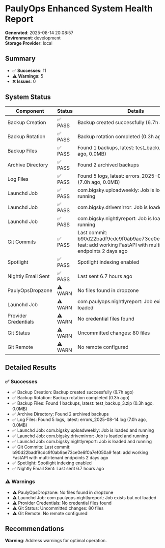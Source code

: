 # PaulyOps Enhanced System Health Report

**Generated**: 2025-08-14 20:08:57  
**Environment**: development  
**Storage Provider**: local

## Summary

- ✅ **Successes**: 11
- ⚠️  **Warnings**: 5
- ❌ **Issues**: 0

## System Status

| Component | Status | Details |
|-----------|--------|---------|
| Backup Creation | ✅ PASS | Backup created successfully (6.7h ago) |
| Backup Rotation | ✅ PASS | Backup rotation completed (0.3h ago) |
| Backup Files | ✅ PASS | Found 1 backups, latest: test_backup_3.zip (0.3h ago, 0.0MB) |
| Archive Directory | ✅ PASS | Found 2 archived backups |
| Log Files | ✅ PASS | Found 5 logs, latest: errors_2025-08-14.log (7.0h ago, 0.0MB) |
| Launchd Job | ✅ PASS | com.bigsky.uploadweekly: Job is loaded and running |
| Launchd Job | ✅ PASS | com.bigsky.drivemirror: Job is loaded and running |
| Launchd Job | ✅ PASS | com.bigsky.nightlyreport: Job is loaded and running |
| Git Commits | ✅ PASS | Last commit: b90d22badf9cdc9f0ab9ae73ce0e6f0a7ef050a9 feat: add working FastAPI with multi-tenant endpoints 2 days ago |
| Spotlight | ✅ PASS | Spotlight indexing enabled |
| Nightly Email Sent | ✅ PASS | Last sent 6.7 hours ago |
|  PaulyOpsDropzone | ⚠️ WARN | No files found in dropzone |
|  Launchd Job | ⚠️ WARN | com.paulyops.nightlyreport: Job exists but not loaded |
|  Provider Credentials | ⚠️ WARN | No credential files found |
|  Git Status | ⚠️ WARN | Uncommitted changes: 80 files |
|  Git Remote | ⚠️ WARN | No remote configured |

## Detailed Results

### ✅ Successes
- ✅ Backup Creation: Backup created successfully (6.7h ago)
- ✅ Backup Rotation: Backup rotation completed (0.3h ago)
- ✅ Backup Files: Found 1 backups, latest: test_backup_3.zip (0.3h ago, 0.0MB)
- ✅ Archive Directory: Found 2 archived backups
- ✅ Log Files: Found 5 logs, latest: errors_2025-08-14.log (7.0h ago, 0.0MB)
- ✅ Launchd Job: com.bigsky.uploadweekly: Job is loaded and running
- ✅ Launchd Job: com.bigsky.drivemirror: Job is loaded and running
- ✅ Launchd Job: com.bigsky.nightlyreport: Job is loaded and running
- ✅ Git Commits: Last commit: b90d22badf9cdc9f0ab9ae73ce0e6f0a7ef050a9 feat: add working FastAPI with multi-tenant endpoints 2 days ago
- ✅ Spotlight: Spotlight indexing enabled
- ✅ Nightly Email Sent: Last sent 6.7 hours ago

### ⚠️  Warnings
- ⚠️  PaulyOpsDropzone: No files found in dropzone
- ⚠️  Launchd Job: com.paulyops.nightlyreport: Job exists but not loaded
- ⚠️  Provider Credentials: No credential files found
- ⚠️  Git Status: Uncommitted changes: 80 files
- ⚠️  Git Remote: No remote configured

## Recommendations
**Warning**: Address warnings for optimal operation.

